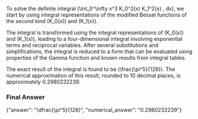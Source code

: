 To solve the definite integral \(\int_0^\infty x^3 K_0^2(x) K_1^2(x) \, dx\), we start by using integral representations of the modified Bessel functions of the second kind \(K_0(x)\) and \(K_1(x)\). 

The integral is transformed using the integral representations of \(K_0(x)\) and \(K_1(x)\), leading to a four-dimensional integral involving exponential terms and reciprocal variables. After several substitutions and simplifications, the integral is reduced to a form that can be evaluated using properties of the Gamma function and known results from integral tables.

The exact result of the integral is found to be \(\frac{\pi^5}{128}\). The numerical approximation of this result, rounded to 10 decimal places, is approximately 0.2980232239.

### Final Answer
{"answer": "\\dfrac{\\pi^5}{128}", "numerical_answer": "0.2980232239"}